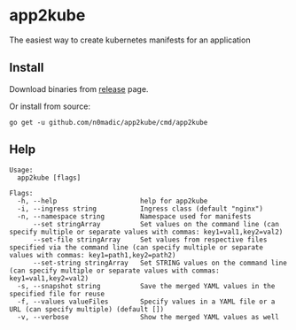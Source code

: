 # app2kube

The easiest way to create kubernetes manifests for an application

## Install

Download binaries from [release](https://github.com/n0madic/app2kube/releases) page.

Or install from source:

```shell
go get -u github.com/n0madic/app2kube/cmd/app2kube
```

## Help

```
Usage:
  app2kube [flags]

Flags:
  -h, --help                     help for app2kube
  -i, --ingress string           Ingress class (default "nginx")
  -n, --namespace string         Namespace used for manifests
      --set stringArray          Set values on the command line (can specify multiple or separate values with commas: key1=val1,key2=val2)
      --set-file stringArray     Set values from respective files specified via the command line (can specify multiple or separate values with commas: key1=path1,key2=path2)
      --set-string stringArray   Set STRING values on the command line (can specify multiple or separate values with commas: key1=val1,key2=val2)
  -s, --snapshot string          Save the merged YAML values in the specified file for reuse
  -f, --values valueFiles        Specify values in a YAML file or a URL (can specify multiple) (default [])
  -v, --verbose                  Show the merged YAML values as well
```
